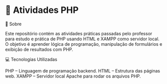 # 📘 Atividades PHP

📝 Sobre

Este repositório contém as atividades práticas passadas pelo professor para estudo e prática de PHP usando HTML e XAMPP como servidor local.
O objetivo é aprender lógica de programação, manipulação de formulários e exibição de resultados com PHP.

💻 Tecnologias Utilizadas

PHP – Linguagem de programação backend.
HTML – Estrutura das páginas web.
XAMPP – Servidor local Apache para rodar os arquivos PHP.
